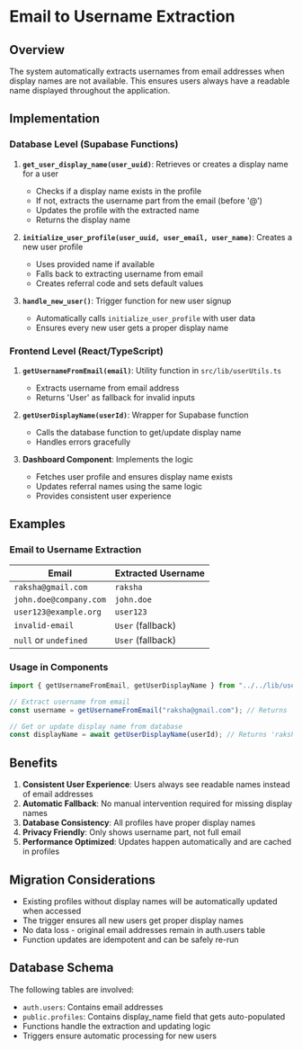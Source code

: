 # Email to Username Extraction

## Overview

The system automatically extracts usernames from email addresses when display names are not available. This ensures users always have a readable name displayed throughout the application.

## Implementation

### Database Level (Supabase Functions)

1. **`get_user_display_name(user_uuid)`**: Retrieves or creates a display name for a user

   - Checks if a display name exists in the profile
   - If not, extracts the username part from the email (before '@')
   - Updates the profile with the extracted name
   - Returns the display name

2. **`initialize_user_profile(user_uuid, user_email, user_name)`**: Creates a new user profile

   - Uses provided name if available
   - Falls back to extracting username from email
   - Creates referral code and sets default values

3. **`handle_new_user()`**: Trigger function for new user signup
   - Automatically calls `initialize_user_profile` with user data
   - Ensures every new user gets a proper display name

### Frontend Level (React/TypeScript)

1. **`getUsernameFromEmail(email)`**: Utility function in `src/lib/userUtils.ts`

   - Extracts username from email address
   - Returns 'User' as fallback for invalid inputs

2. **`getUserDisplayName(userId)`**: Wrapper for Supabase function

   - Calls the database function to get/update display name
   - Handles errors gracefully

3. **Dashboard Component**: Implements the logic
   - Fetches user profile and ensures display name exists
   - Updates referral names using the same logic
   - Provides consistent user experience

## Examples

### Email to Username Extraction

| Email                  | Extracted Username |
| ---------------------- | ------------------ |
| `raksha@gmail.com`     | `raksha`           |
| `john.doe@company.com` | `john.doe`         |
| `user123@example.org`  | `user123`          |
| `invalid-email`        | `User` (fallback)  |
| `null` or `undefined`  | `User` (fallback)  |

### Usage in Components

```typescript
import { getUsernameFromEmail, getUserDisplayName } from "../../lib/userUtils";

// Extract username from email
const username = getUsernameFromEmail("raksha@gmail.com"); // Returns 'raksha'

// Get or update display name from database
const displayName = await getUserDisplayName(userId); // Returns 'raksha' (from email if no display name set)
```

## Benefits

1. **Consistent User Experience**: Users always see readable names instead of email addresses
2. **Automatic Fallback**: No manual intervention required for missing display names
3. **Database Consistency**: All profiles have proper display names
4. **Privacy Friendly**: Only shows username part, not full email
5. **Performance Optimized**: Updates happen automatically and are cached in profiles

## Migration Considerations

- Existing profiles without display names will be automatically updated when accessed
- The trigger ensures all new users get proper display names
- No data loss - original email addresses remain in auth.users table
- Function updates are idempotent and can be safely re-run

## Database Schema

The following tables are involved:

- `auth.users`: Contains email addresses
- `public.profiles`: Contains display_name field that gets auto-populated
- Functions handle the extraction and updating logic
- Triggers ensure automatic processing for new users
